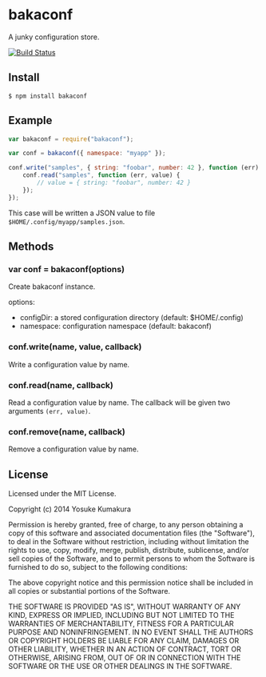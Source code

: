 bakaconf
===========

A junky configuration store.

[![Build Status](https://travis-ci.org/kumatch/bakaconf.png?branch=master)](https://travis-ci.org/kumatch/bakaconf)


Install
--------

    $ npm install bakaconf


Example
--------

```javascript
var bakaconf = require("bakaconf");

var conf = bakaconf({ namespace: "myapp" });

conf.write("samples", { string: "foobar", number: 42 }, function (err) {
    conf.read("samples", function (err, value) {
        // value = { string: "foobar", number: 42 }
    });
});
```

This case will be written a JSON value to file `$HOME/.config/myapp/samples.json`.


Methods
-------

### var conf = bakaconf(options)

Create bakaconf instance.

options:

* configDir: a stored configuration directory (default: $HOME/.config)
* namespace: configuration namespace (default: bakaconf)


### conf.write(name, value, callback)

Write a configuration value by name.


### conf.read(name, callback)

Read a configuration value by name. The callback will be given two arguments `(err, value)`.

### conf.remove(name, callback)

Remove a configuration value by name.




License
--------

Licensed under the MIT License.

Copyright (c) 2014 Yosuke Kumakura

Permission is hereby granted, free of charge, to any person
obtaining a copy of this software and associated documentation
files (the "Software"), to deal in the Software without
restriction, including without limitation the rights to use,
copy, modify, merge, publish, distribute, sublicense, and/or sell
copies of the Software, and to permit persons to whom the
Software is furnished to do so, subject to the following
conditions:

The above copyright notice and this permission notice shall be
included in all copies or substantial portions of the Software.

THE SOFTWARE IS PROVIDED "AS IS", WITHOUT WARRANTY OF ANY KIND,
EXPRESS OR IMPLIED, INCLUDING BUT NOT LIMITED TO THE WARRANTIES
OF MERCHANTABILITY, FITNESS FOR A PARTICULAR PURPOSE AND
NONINFRINGEMENT. IN NO EVENT SHALL THE AUTHORS OR COPYRIGHT
HOLDERS BE LIABLE FOR ANY CLAIM, DAMAGES OR OTHER LIABILITY,
WHETHER IN AN ACTION OF CONTRACT, TORT OR OTHERWISE, ARISING
FROM, OUT OF OR IN CONNECTION WITH THE SOFTWARE OR THE USE OR
OTHER DEALINGS IN THE SOFTWARE.
